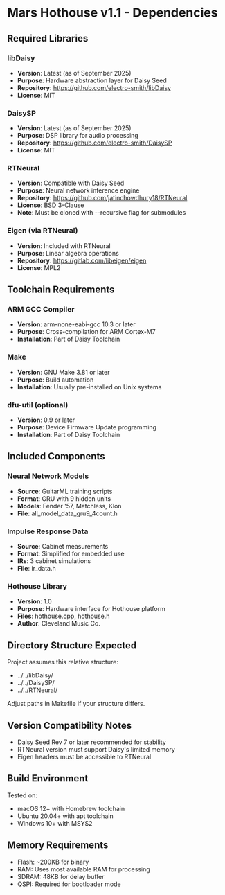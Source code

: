 # Mars Hothouse v1.1 - Dependencies

## Required Libraries

### libDaisy
- **Version**: Latest (as of September 2025)
- **Purpose**: Hardware abstraction layer for Daisy Seed
- **Repository**: https://github.com/electro-smith/libDaisy
- **License**: MIT

### DaisySP
- **Version**: Latest (as of September 2025)
- **Purpose**: DSP library for audio processing
- **Repository**: https://github.com/electro-smith/DaisySP
- **License**: MIT

### RTNeural
- **Version**: Compatible with Daisy Seed
- **Purpose**: Neural network inference engine
- **Repository**: https://github.com/jatinchowdhury18/RTNeural
- **License**: BSD 3-Clause
- **Note**: Must be cloned with --recursive flag for submodules

### Eigen (via RTNeural)
- **Version**: Included with RTNeural
- **Purpose**: Linear algebra operations
- **Repository**: https://gitlab.com/libeigen/eigen
- **License**: MPL2

## Toolchain Requirements

### ARM GCC Compiler
- **Version**: arm-none-eabi-gcc 10.3 or later
- **Purpose**: Cross-compilation for ARM Cortex-M7
- **Installation**: Part of Daisy Toolchain

### Make
- **Version**: GNU Make 3.81 or later
- **Purpose**: Build automation
- **Installation**: Usually pre-installed on Unix systems

### dfu-util (optional)
- **Version**: 0.9 or later
- **Purpose**: Device Firmware Update programming
- **Installation**: Part of Daisy Toolchain

## Included Components

### Neural Network Models
- **Source**: GuitarML training scripts
- **Format**: GRU with 9 hidden units
- **Models**: Fender '57, Matchless, Klon
- **File**: all_model_data_gru9_4count.h

### Impulse Response Data
- **Source**: Cabinet measurements
- **Format**: Simplified for embedded use
- **IRs**: 3 cabinet simulations
- **File**: ir_data.h

### Hothouse Library
- **Version**: 1.0
- **Purpose**: Hardware interface for Hothouse platform
- **Files**: hothouse.cpp, hothouse.h
- **Author**: Cleveland Music Co.

## Directory Structure Expected

Project assumes this relative structure:
- ../../libDaisy/
- ../../DaisySP/
- ../../RTNeural/

Adjust paths in Makefile if your structure differs.

## Version Compatibility Notes

- Daisy Seed Rev 7 or later recommended for stability
- RTNeural version must support Daisy's limited memory
- Eigen headers must be accessible to RTNeural

## Build Environment

Tested on:
- macOS 12+ with Homebrew toolchain
- Ubuntu 20.04+ with apt toolchain
- Windows 10+ with MSYS2

## Memory Requirements

- Flash: ~200KB for binary
- RAM: Uses most available RAM for processing
- SDRAM: 48KB for delay buffer
- QSPI: Required for bootloader mode
